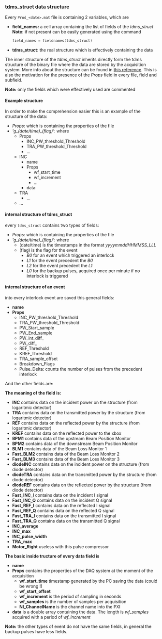 ### tdms_struct data structure 

Every `Prod_<date>.mat` file is containing 2 variables, which are
* **field_names:** a cell array containing the list of fields of the *tdms_struct* 
**Note:** if not present can be easily generated using the command 

  ``` python
  field_names = fieldnames(tdms_struct)
  ```
* **tdms_struct:**  the real structure which is effectively containing the data

The inner structure of the *tdms_struct* inherits directly form the tdms structure of the binary file where the data are stored by the acquisition system. More info about the structure can be found in [this reference](http://www.ni.com/white-paper/5696/en/). This is also the motivation for the presence of the _Props_ field in every file, field and subfield.

**Note:** only the fields which were effectively used are commented

#### Example structure
In order to make the comprehension easier this is an example of the structure of the data:

* _Props_: which is containing the properties of the file
* *'g_(date/time)_(flag)'*: where
  * Props
    * INC_PW_threshold_Threshold
    * TRA_PW_threshold_Threshold
    * ...
  * INC
    * name
    * Props
      * wf_start_time
      * wf_increment
      * ...
    * data
  * TRA
    * ...
  * ...

#### internal structure of tdms_struct
every `tdms_struct` contains two types of fields:
* _Props_: which is containing the properties of the file
* *'g_(date/time)_(flag)'*: where
  * (date/time) is the timestamps in the format _yyyymmddHHMMSS_LLL_
  * (flag) is the flag for the event 
    * _B0_ for an event which triggered an interlock
    * _L1_ for the event precedent the _B0_
    * _L2_ for the event precedent the _L1_
    * _L0_ for the backup pulses, acquired once per minute if no interlock is triggered

#### internal structure of an event
into every interlock event are saved this general fields:
* __name__
* __Props__
  * INC_PW_threshold_Threshold
  * TRA_PW_threshold_Threshold
  * PW_Start_sample
  * PW_End_sample
  * PW_int_diff_
  * PW_diff_
  * REF_Threshold
  * KREF_Threshold
  * TRA_sample_offset
  * Breakdown_Flags
  * Pulse_Delta: counts the number of pulses from the precedent interlock

And the other fields are:

**The meaning of the field is:**
* __INC__  contains data on the incident power on the structure (from logaritmic detector)
* __TRA__ contains data on the transmitted power by the structure (from logaritmic detector)
* __REF__ contains data on the reflected power by the structure (from logaritmic detector)
* __KREF__ contains data on the reflected power to the xbox
* __BPM1__ contains data of the upstream Beam Position Monitor
* __BPM2__ contains data of the downstream Beam Position Monitor
* __BLM1__ contains data of the Beam Loss Monitor 1
* **Fast_BLM2** contains data of the Beam Loss Monitor 2
* **Fast_BLM3** contains data of the Beam Loss Monitor 3
* **diodeINC** contains data on the incident power on the structure (from diode detector)
* **diodeTRA** contains data on the transmitted power by the structure (from diode detector)
* **diodeREF** contains data on the reflected power by the structure (from diode detector)
* **Fast_INC_I** contains data on the incident I signal
* **Fast_INC_Q** contains data on the incident Q signal
* **Fast_REF_I** contains data on the reflected I signal
* **Fast_REF_Q** contains data on the reflected Q signal
* **Fast_TRA_I** contains data on the transmitted I signal
* **Fast_TRA_Q** contains data on the transmitted Q signal
* **INC_average**
* **INC_max**
* **INC_pulse_width**
* **TRA_max**
* **Motor_Right** useless with this pulse compressor

**The basic inside tructure of every data field is**
* **name**
* **Props** contains the properties of the DAQ system at the moment of the acquisition
  * **wf_start_time** timestamp generated by the PC saving the data (could be wrong !)
  * **wf_start_offset** 
  * **wf_increment** is the period of sampling in seconds
  * **wf_samples** is the number of samples per acquisition
  * **NI_ChannelName** is the channel name into the PXI
* **data** is a double array containing the data. The length is *wf_samples* acquired with a period of  *wf_increment*

**Note:** the other types of event do not have the same fields, in general the backup pulses have less fields.
